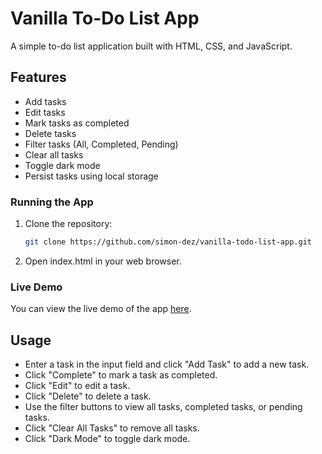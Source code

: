 # Vanilla To-Do List App

A simple to-do list application built with HTML, CSS, and JavaScript.

## Features

- Add tasks
- Edit tasks
- Mark tasks as completed
- Delete tasks
- Filter tasks (All, Completed, Pending)
- Clear all tasks
- Toggle dark mode
- Persist tasks using local storage

### Running the App

1. Clone the repository:
   ```sh
   git clone https://github.com/simon-dez/vanilla-todo-list-app.git

2. Open index.html in your web browser.


### Live Demo

You can view the live demo of the app [here](https://simon-dez.github.io/vanilla-todo-list-app/).

## Usage

- Enter a task in the input field and click "Add Task" to add a new task.
- Click "Complete" to mark a task as completed.
- Click "Edit" to edit a task.
- Click "Delete" to delete a task.
- Use the filter buttons to view all tasks, completed tasks, or pending tasks.
- Click "Clear All Tasks" to remove all tasks.
- Click "Dark Mode" to toggle dark mode.



